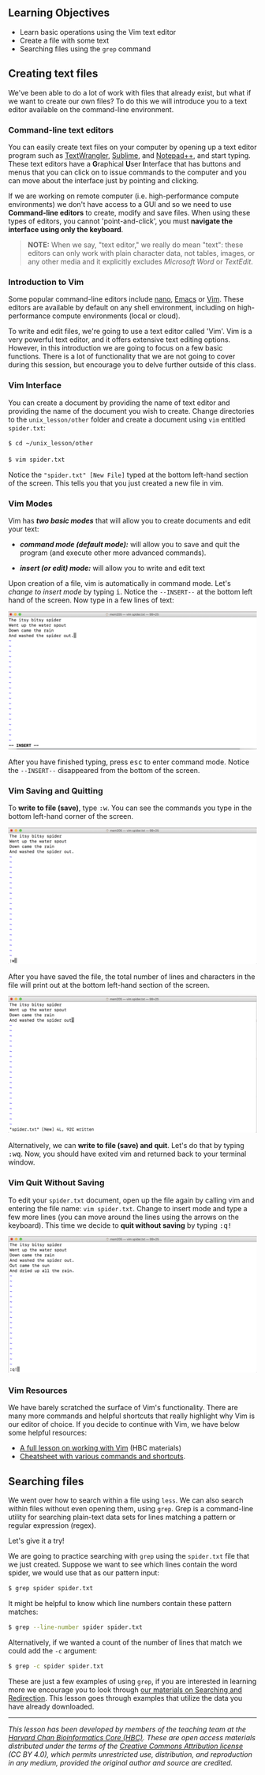 
## Learning Objectives

* Learn basic operations using the Vim text editor
* Create a file with some text
* Searching files using the `grep` command

## Creating text files

We've been able to do a lot of work with files that already exist, but what if we want to create our own files? To do this we will introduce you to a text editor available on the command-line environment.

### Command-line text editors

You can easily create text files on your computer by opening up a text editor program such as [TextWrangler](http://www.barebones.com/products/textwrangler/), [Sublime](http://www.sublimetext.com/), and [Notepad++](http://notepad-plus-plus.org/), and start typing. These text editors have a **G**raphical **U**ser **I**nterface that has buttons and menus that you can click on to issue commands to the computer and you can move about the interface just by pointing and clicking.  

If we are working on remote computer (i.e. high-performance compute environments) we don't have access to a GUI and so we need to use **Command-line editors** to create, modify and save files. When using these types of editors, you cannot 'point-and-click', you must **navigate the interface using only the keyboard**.


> **NOTE:** When we say, "text editor," we really do mean "text": these editors can only work with plain character data, not tables, images, or any other media and it explicitly excludes *Microsoft Word* or *TextEdit*. 


### Introduction to Vim 

Some popular command-line editors include [nano](http://www.nano-editor.org/), [Emacs](http://www.gnu.org/software/emacs/) or [Vim](http://www.vim.org/). These editors are available by default on any shell environment, including on high-performance compute environments (local or cloud).

To write and edit files, we're going to use a text editor called 'Vim'. Vim is a very powerful text editor, and it offers extensive text editing options. However, in this introduction we are going to focus on a few basic functions. There is a lot of functionality that we are not going to cover during this session, but encourage you to delve further outside of this class. 


### Vim Interface

You can create a document by providing the name of text editor and providing the name of the document you wish to create. Change directories to the `unix_lesson/other` folder and create a document using `vim` entitled `spider.txt`:

```bash
$ cd ~/unix_lesson/other
	
$ vim spider.txt
```

Notice the `"spider.txt" [New File]` typed at the bottom left-hand section of the screen. This tells you that you just created a new file in vim. 


### Vim Modes
Vim has **_two basic modes_** that will allow you to create documents and edit your text:   

- **_command mode (default mode):_** will allow you to save and quit the program (and execute other more advanced commands).  

- **_insert (or edit) mode:_** will allow you to write and edit text


Upon creation of a file, vim is automatically in command mode. Let's _change to insert mode_ by typing <kbd>i</kbd>. Notice the `--INSERT--` at the bottom left hand of the screen. Now type in a few lines of text:

<img src="../img/vim-insert-mode.png">

After you have finished typing, press <kbd>esc</kbd> to enter command mode. Notice the `--INSERT--` disappeared from the bottom of the screen.

### Vim Saving and Quitting
To **write to file (save)**, type <kbd>:w</kbd>. You can see the commands you type in the bottom left-hand corner of the screen. 

<img src="../img/vim-save.png">

After you have saved the file, the total number of lines and characters in the file will print out at the bottom left-hand section of the screen.

<img src="../img/vim-postsave.png">

Alternatively, we can **write to file (save) and quit**. Let's do that by typing <kbd>:wq</kbd>. Now, you should have exited vim and returned back to your terminal window.

### Vim Quit Without Saving
To edit your `spider.txt` document, open up the file again by calling vim and entering the file name: `vim spider.txt`. Change to insert mode and type a few more lines (you can move around the lines using the arrows on the keyboard). This time we decide to **quit without saving** by typing <kbd>:q!</kbd>

<img src="../img/vim-nosave.png">

 
### Vim Resources

We have barely scratched the surface of Vim's functionality. There are many more commands and helpful shortcuts that really highlight why Vim is our editor of choice. If you decide to continue with Vim, we have below some helpful resources:

* [A full lesson on working with Vim](https://hbctraining.github.io/Intro-to-Shell/lessons/03_vim.html) (HBC materials)
* [Cheatsheet with various commands and shortcuts](https://github.com/hbctraining/In-depth-NGS-Data-Analysis-Course/blob/master/resources/VI_CommandReference.pdf).


## Searching files

We went over how to search within a file using `less`. We can also search within files without even opening them, using `grep`. Grep is a command-line utility for searching plain-text data sets for lines matching a pattern or regular expression (regex).

Let's give it a try!

We are going to practice searching with `grep` using the `spider.txt` file that we just created. Suppose we want to see which lines contain the word spider, we would use that as our pattern input: 

```bash
$ grep spider spider.txt
```

It might be helpful to know which line numbers contain these pattern matches:

```bash
$ grep --line-number spider spider.txt
```

Alternatively, if we wanted a count of the number of lines that match we could add the `-c` argument:

```bash
$ grep -c spider spider.txt
```

These are just a few examples of using `grep`, if you are interested in learning more we encourage you to look through [our materials on Searching and Redirection](https://hbctraining.github.io/Intro-to-Shell/lessons/02_searching_files.html). This lesson goes through examples that utilize the data you have already downloaded.


***

*This lesson has been developed by members of the teaching team at the [Harvard Chan Bioinformatics Core (HBC)](http://bioinformatics.sph.harvard.edu/). These are open access materials distributed under the terms of the [Creative Commons Attribution license](https://creativecommons.org/licenses/by/4.0/) (CC BY 4.0), which permits unrestricted use, distribution, and reproduction in any medium, provided the original author and source are credited.*

